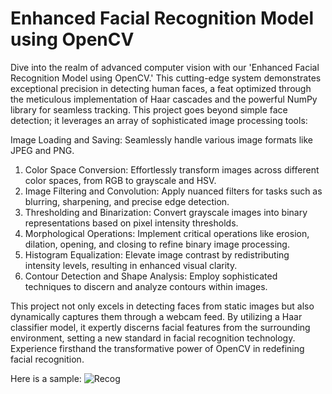 # Enhanced Facial Recognition Model using OpenCV 
Dive into the realm of advanced computer vision with our 'Enhanced Facial Recognition Model using OpenCV.' This cutting-edge system demonstrates exceptional precision in detecting human faces, a feat optimized through the meticulous implementation of Haar cascades and the powerful NumPy library for seamless tracking. This project goes beyond simple face detection; it leverages an array of sophisticated image processing tools:

Image Loading and Saving: Seamlessly handle various image formats like JPEG and PNG.
1. Color Space Conversion: Effortlessly transform images across different color spaces, from RGB to grayscale and HSV.
2. Image Filtering and Convolution: Apply nuanced filters for tasks such as blurring, sharpening, and precise edge detection.
3. Thresholding and Binarization: Convert grayscale images into binary representations based on pixel intensity thresholds.
4. Morphological Operations: Implement critical operations like erosion, dilation, opening, and closing to refine binary image processing.
5. Histogram Equalization: Elevate image contrast by redistributing intensity levels, resulting in enhanced visual clarity.
6. Contour Detection and Shape Analysis: Employ sophisticated techniques to discern and analyze contours within images.
   
This project not only excels in detecting faces from static images but also dynamically captures them through a webcam feed. By utilizing a Haar classifier model, it expertly discerns facial features from the surrounding environment, setting a new standard in facial recognition technology. Experience firsthand the transformative power of OpenCV in redefining facial recognition.

Here is a sample:
![Recog](https://github.com/CODEatlasind/Enhanced-Facial-Recognition-Model-using-OpenCV-NumPY-Python/assets/77682631/e182ee7d-1a4b-4205-bc07-107d635fda23)
